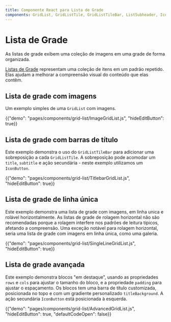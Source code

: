 ```yaml
---
title: Componente React para Lista de Grade
components: GridList, GridListTile, GridListTileBar, ListSubheader, IconButton
---
```


# Lista de Grade

<p class="description">As listas de grade exibem uma coleção de imagens em uma grade de forma organizada.</p>

[Listas de Grade](https://material.io/design/components/image-lists.html) representam uma coleção de itens em um padrão repetido. Elas ajudam a melhorar a compreensão visual do conteúdo que elas contêm.

## Lista de grade com imagens

Um exemplo simples de uma `GridList` com imagens.

{{"demo": "pages/components/grid-list/ImageGridList.js", "hideEditButton": true}}

## Lista de grade com barras de título

Este exemplo demonstra o uso do `GridListTileBar` para adicionar uma sobreposição a cada `GridListTile`. A sobreposição pode acomodar um `title`, `subtitle` e ação secundária - neste exemplo utilizamos um `IconButton`.

{{"demo": "pages/components/grid-list/TitlebarGridList.js", "hideEditButton": true}}

## Lista de grade de linha única

Este exemplo demonstra uma lista de grade com imagens, em linha unica e rolável horizontalmente. As listas de grade de rolagem horizontal não são recomendadas porque a rolagem interfere nos padrões de leitura típicos, afetando a compreensão. Uma exceção notável para rolagem horizontal, seria uma lista de grade com imagens em linha única, como uma galeria.

{{"demo": "pages/components/grid-list/SingleLineGridList.js", "hideEditButton": true}}

## Lista de grade avançada

Este exemplo demonstra blocos "em destaque", usando as propriedades `rows` e `cols` para ajustar o tamanho do bloco, e a propriedade `padding` para ajustar o espaçamento. Os blocos tem uma barra de título customizada, posicionada no topo e com um gradiente personalizado `titleBackground`. A ação secundária `IconButton` está posicionada à esquerda.

{{"demo": "pages/components/grid-list/AdvancedGridList.js", "hideEditButton": true, "defaultCodeOpen": false}}